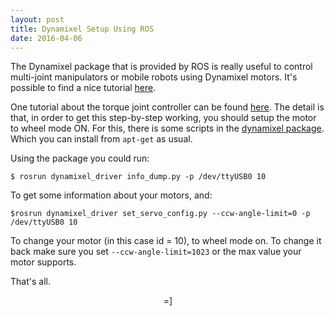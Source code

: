 ```yaml
---
layout: post
title: Dynamixel Setup Using ROS
date: 2016-04-06
---
```


The Dynamixel package that is provided by ROS is really useful to control multi-joint manipulators or mobile robots using Dynamixel motors. It's possible to find a nice tutorial [here](http://wiki.ros.org/dynamixel_controllers/Tutorials).

One tutorial about the torque joint controller can be found [here](http://wiki.ros.org/dynamixel_controllers/Tutorials/Creating%20a%20joint%20torque%20controller). The detail is that, in order to get this step-by-step working, you should setup the motor to wheel mode ON. For this, there is some scripts in the [dynamixel package](https://github.com/arebgun/dynamixel_motor/tree/master/dynamixel_driver/scripts). Which you can install from `apt-get` as usual.

Using the package you could run:

    $ rosrun dynamixel_driver info_dump.py -p /dev/ttyUSB0 10

To get some information about your motors, and:

    $rosrun dynamixel_driver set_servo_config.py --ccw-angle-limit=0 -p /dev/ttyUSB0 10

To change your motor (in this case id = 10), to wheel mode on. To change it back make sure you set `--ccw-angle-limit=1023` or the max value your motor supports.

That's all.

<center> =] </center>
